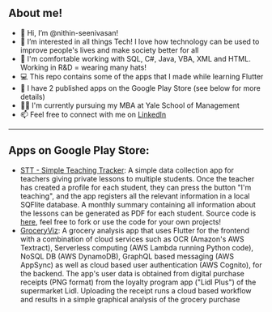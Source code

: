 ## About me!

- 👋 Hi, I’m @nithin-seenivasan!  
- 👀 I’m interested in all things Tech! I love how technology can be used to improve people's lives and make society better for all
- :cowboy_hat_face: I'm comfortable working with SQL, C#, Java, VBA, XML and HTML. Working in R&D = wearing many hats! 
- :computer: This repo contains some of the apps that I made while learning Flutter    
- :file_folder: I have 2 published apps on the Google Play Store (see below for more details)
- :student: I'm currently pursuing my MBA at Yale School of Management  
- 📫 Feel free to connect with me on [LinkedIn](https://www.linkedin.com/in/nithinseenivasan/ "LinkedIn Profile") 




-------------------------------------------------------------------------------------------------------------------------------------------------------------------------
## Apps on Google Play Store:
- [STT - Simple Teaching Tracker](https://play.google.com/store/apps/details?id=com.stt.private_teaching_tracker "STT - Simple Teaching Tracker"): A simple data collection app for teachers giving private lessons to multiple students. Once the teacher has created a profile for each student, they can press the button "I'm teaching", and the app registers all the relevant information in a local SQFlite database. A monthly summary containing all information about the lessons can be generated as PDF for each student. Source code is [here](https://github.com/nithin-seenivasan/STT-Simple-Teaching-Tracker "here"), feel free to fork or use the code for your own projects!
- [GroceryViz](https://play.google.com/store/apps/details?id=grocery.viz "GroceryViz"): A grocery analysis app that uses Flutter for the frontend with a combination of cloud services such as OCR (Amazon's AWS Textract), Serverless computing (AWS Lambda running Python code), NoSQL DB (AWS DynamoDB), GraphQL based messaging (AWS AppSync) as well as cloud based user authentication (AWS Cognito), for the backend. The app's user data is obtained from digital purchase receipts (PNG format) from the loyalty program app ("Lidl Plus") of the supermarket Lidl. Uploading the receipt runs a cloud based workflow and results in a simple graphical analysis of the grocery purchase

<!---
nithin-seenivasan/nithin-seenivasan is a ✨ special ✨ repository because its `README.md` (this file) appears on your GitHub profile.
You can click the Preview link to take a look at your changes.
--->
